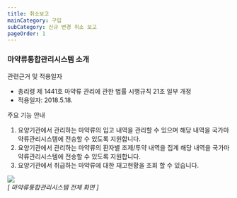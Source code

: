 ```yaml
---
title: 취소보고
mainCategory: 구입
subCategory: 신규 변경 취소 보고
pageOrder: 1
---
```


### 마약류통합관리시스템 소개  

관련근거 및 적용일자  
* 총리령 제 1441호 마약류 관리에 관한 법률 시행규칙 21조 일부 개정
* 적용일자: 2018.5.18. 

주요 기능 안내
1.  요양기관에서 관리하는 마약류의 입고 내역을 관리할 수 있으며 해당 내역을 국가마약류관리시스템에 전송할 수 있도록 지원합니다.  
2.  요양기관에서 관리하는 마약류의 환자별 조제/투약 내역을 집계 해당 내역을 국가마약류관리시스템에 전송할 수 있도록 지원합니다.  
3.  요양기관에서 취급하는 마약류에 대한 재고현황을 조회 할 수 있습니다.  

[![]({{site.url}}/images/docs/doc_1/post_3-1.png)]({{site.url}}/images/docs/doc_1/post_3-1.png)    
*[ 마약류통합관리시스템 전체 화면 ]*  
